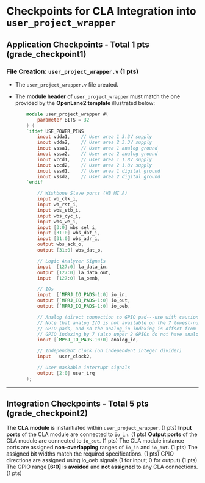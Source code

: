# **Checkpoints for CLA Integration into `user_project_wrapper`**  

## **Application Checkpoints - Total 1 pts** (grade_checkpoint1)  

### **File Creation: `user_project_wrapper.v` (1 pts)**  
- The `user_project_wrapper.v` file created. 
- The **module header** of `user_project_wrapper` must match the one provided by the **OpenLane2 template** illustrated below:  

    ```verilog
        module user_project_wrapper #(
            parameter BITS = 32
        ) (
        `ifdef USE_POWER_PINS
            inout vdda1,	// User area 1 3.3V supply
            inout vdda2,	// User area 2 3.3V supply
            inout vssa1,	// User area 1 analog ground
            inout vssa2,	// User area 2 analog ground
            inout vccd1,	// User area 1 1.8V supply
            inout vccd2,	// User area 2 1.8v supply
            inout vssd1,	// User area 1 digital ground
            inout vssd2,	// User area 2 digital ground
        `endif

            // Wishbone Slave ports (WB MI A)
            input wb_clk_i,
            input wb_rst_i,
            input wbs_stb_i,
            input wbs_cyc_i,
            input wbs_we_i,
            input [3:0] wbs_sel_i,
            input [31:0] wbs_dat_i,
            input [31:0] wbs_adr_i,
            output wbs_ack_o,
            output [31:0] wbs_dat_o,

            // Logic Analyzer Signals
            input  [127:0] la_data_in,
            output [127:0] la_data_out,
            input  [127:0] la_oenb,

            // IOs
            input  [`MPRJ_IO_PADS-1:0] io_in,
            output [`MPRJ_IO_PADS-1:0] io_out,
            output [`MPRJ_IO_PADS-1:0] io_oeb,

            // Analog (direct connection to GPIO pad---use with caution)
            // Note that analog I/O is not available on the 7 lowest-numbered
            // GPIO pads, and so the analog_io indexing is offset from the
            // GPIO indexing by 7 (also upper 2 GPIOs do not have analog_io).
            inout [`MPRJ_IO_PADS-10:0] analog_io,

            // Independent clock (on independent integer divider)
            input   user_clock2,

            // User maskable interrupt signals
            output [2:0] user_irq
        );
    ```

---

## **Integration Checkpoints - Total 5 pts** (grade_checkpoint2)  

The **CLA module** is instantiated within `user_project_wrapper`.  (1 pts)
**Input ports** of the CLA module are connected to `io_in`.  (1 pts)
**Output ports** of the CLA module are connected to `io_out`.  (1 pts)
The CLA module instance ports are assigned **non-overlapping** ranges of `io_in` and `io_out`.  (1 pts)
The assigned bit widths match the required specifications.  (1 pts)
GPIO directions are assigned using io_oeb signals (1 for input; 0 for output) (1 pts)
The GPIO range **[6:0]** is **avoided** and **not assigned** to any CLA connections.  (1 pts)